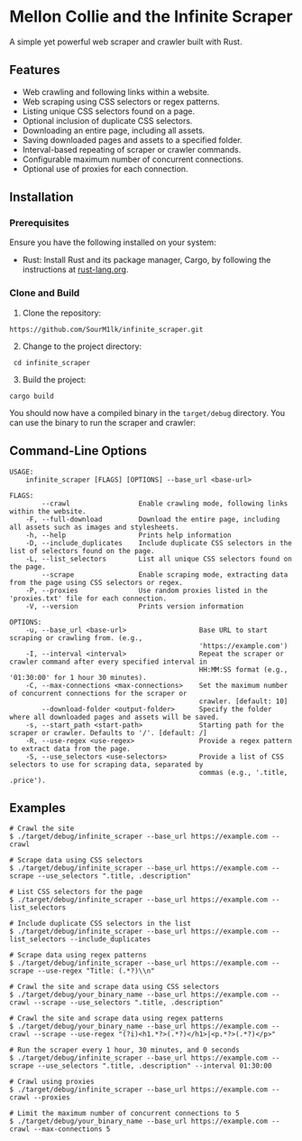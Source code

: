 # Mellon Collie and the Infinite Scraper
A simple yet powerful web scraper and crawler built with Rust.

## Features
- Web crawling and following links within a website.
- Web scraping using CSS selectors or regex patterns.
- Listing unique CSS selectors found on a page.
- Optional inclusion of duplicate CSS selectors.
- Downloading an entire page, including all assets.
- Saving downloaded pages and assets to a specified folder.
- Interval-based repeating of scraper or crawler commands.
- Configurable maximum number of concurrent connections.
- Optional use of proxies for each connection.

## Installation

### Prerequisites

Ensure you have the following installed on your system:

- Rust: Install Rust and its package manager, Cargo, by following the instructions at [rust-lang.org](https://www.rust-lang.org/tools/install).

### Clone and Build

1. Clone the repository:
```
https://github.com/SourM1lk/infinite_scraper.git
```
2. Change to the project directory:
```
 cd infinite_scraper
```

3. Build the project:
```
cargo build
```
You should now have a compiled binary in the `target/debug` directory. You can use the binary to run the scraper and crawler:


## Command-Line Options
```
USAGE:
    infinite_scraper [FLAGS] [OPTIONS] --base_url <base-url>

FLAGS:
        --crawl                 Enable crawling mode, following links within the website.
    -F, --full-download         Download the entire page, including all assets such as images and stylesheets.
    -h, --help                  Prints help information
    -D, --include_duplicates    Include duplicate CSS selectors in the list of selectors found on the page.
    -L, --list_selectors        List all unique CSS selectors found on the page.
        --scrape                Enable scraping mode, extracting data from the page using CSS selectors or regex.
    -P, --proxies               Use random proxies listed in the 'proxies.txt' file for each connection.
    -V, --version               Prints version information

OPTIONS:
    -u, --base_url <base-url>                  Base URL to start scraping or crawling from. (e.g.,
                                               'https://example.com')
    -I, --interval <interval>                  Repeat the scraper or crawler command after every specified interval in
                                               HH:MM:SS format (e.g., '01:30:00' for 1 hour 30 minutes).
    -C, --max-connections <max-connections>    Set the maximum number of concurrent connections for the scraper or
                                               crawler. [default: 10]
        --download-folder <output-folder>      Specify the folder where all downloaded pages and assets will be saved.
    -s, --start_path <start-path>              Starting path for the scraper or crawler. Defaults to '/'. [default: /]
    -R, --use-regex <use-regex>                Provide a regex pattern to extract data from the page.
    -S, --use_selectors <use-selectors>        Provide a list of CSS selectors to use for scraping data, separated by
                                               commas (e.g., '.title, .price').
```

## Examples
```
# Crawl the site
$ ./target/debug/infinite_scraper --base_url https://example.com --crawl

# Scrape data using CSS selectors
$ ./target/debug/infinite_scraper --base_url https://example.com --scrape --use_selectors ".title, .description"

# List CSS selectors for the page
$ ./target/debug/infinite_scraper --base_url https://example.com --list_selectors

# Include duplicate CSS selectors in the list
$ ./target/debug/infinite_scraper --base_url https://example.com --list_selectors --include_duplicates

# Scrape data using regex patterns
$ ./target/debug/infinite_scraper --base_url https://example.com --scrape --use-regex "Title: (.*?)\\n"

# Crawl the site and scrape data using CSS selectors
$ ./target/debug/your_binary_name --base_url https://example.com --crawl --scrape --use_selectors ".title, .description"

# Crawl the site and scrape data using regex patterns
$ ./target/debug/your_binary_name --base_url https://example.com --crawl --scrape --use-regex "(?i)<h1.*?>(.*?)</h1>|<p.*?>(.*?)</p>"

# Run the scraper every 1 hour, 30 minutes, and 0 seconds
$ ./target/debug/infinite_scraper --base_url https://example.com --scrape --use_selectors ".title, .description" --interval 01:30:00

# Crawl using proxies
$ ./target/debug/infinite_scraper --base_url https://example.com --crawl --proxies

# Limit the maximum number of concurrent connections to 5
$ ./target/debug/your_binary_name --base_url https://example.com --crawl --max-connections 5
```